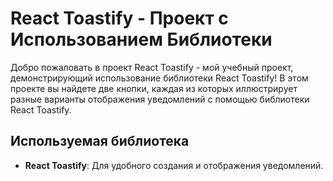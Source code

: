 # React Toastify - Проект с Использованием Библиотеки

Добро пожаловать в проект React Toastify - мой учебный проект, демонстрирующий использование библиотеки React Toastify! В этом проекте вы найдете две кнопки, каждая из которых иллюстрирует разные варианты отображения уведомлений с помощью библиотеки React Toastify.

## Используемая библиотека

- **React Toastify**: Для удобного создания и отображения уведомлений.
